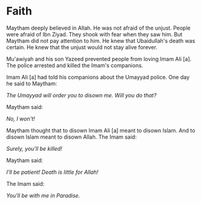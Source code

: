 Faith
=====

Maytham deeply believed in Allah. He was not afraid of the unjust.
People were afraid of Ibn Ziyad. They shook with fear when they saw him.
But Maytham did not pay attention to him. He knew that Ubaidullah's
death was certain. He knew that the unjust would not stay alive forever.

Mu'awiyah and his son Yazeed prevented people from loving Imam Ali [a].
The police arrested and killed the Imam's companions.

Imam Ali [a] had told his companions about the Umayyad police. One day
he said to Maytham:

*The Umayyad will order you to disown me. Will you do that?*

Maytham said:

*No, I won't!*

Maytham thought that to disown Imam Ali [a] meant to disown Islam. And
to disown Islam meant to disown Allah. The Imam said:

*Surely, you'll be killed!*

Maytham said:

*I'll be patient! Death is little for Allah!*

The lmam said:

*You'll be with me in Paradise.*


